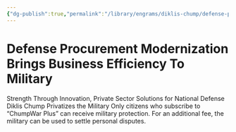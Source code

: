 ```yaml
---
{"dg-publish":true,"permalink":"/library/engrams/diklis-chump/defense-procurement-modernization-brings-business-efficiency-to-military/","tags":["DC/Military"]}
---
```


# Defense Procurement Modernization Brings Business Efficiency To Military
Strength Through Innovation, Private Sector Solutions for National Defense
Diklis Chump Privatizes the Military
Only citizens who subscribe to “ChumpWar Plus” can receive military protection.
For an additional fee, the military can be used to settle personal disputes.
